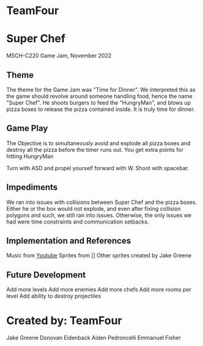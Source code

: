 # TeamFour

# Super Chef
MSCH-C220 Game Jam, November 2022

## Theme
The theme for the Game Jam was "Time for Dinner".  We interpreted this as the game should
revolve around someone handling food, hence the name "Super Chef".  He shoots burgers to feed
the "HungryMan", and blows up pizza boxes to release the pizza contained inside.  It is truly
time for dinner.

## Game Play
The Objective is to simultaneously avoid and explode all pizza boxes and destroy 
all the pizza before the timer runs out. You get extra points for hitting HungryMan

Turn with ASD and propel yourself forward with W.  Shoot with spacebar.

## Impediments
We ran into issues with collisions between Super Chef and the pizza boxes.  Either he or 
the box would not explode, and even after fixing collision polygons and such, we still ran into
issues.  Otherwise, the only issues we had were time constraints and communication setbacks.


## Implementation and References
Music from [Youtube]([url](https://www.youtube.com/watch?v=AZ2pdAiF3Wc&ab_channel=MusicForVideo))
Sprites from []
Other sprites created by Jake Greene


## Future Development
Add more levels
Add more enemies
Add more chefs
Add more rooms per level
Add ability to destroy projectiles

# Created by: TeamFour
Jake Greene
Donovan Eidenback
Aiden Pedroncelli
Emmanuel Fisher
